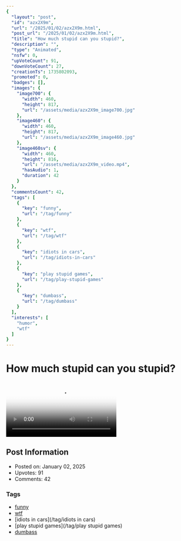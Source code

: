 ```yaml
---
{
  "layout": "post",
  "id": "azx2X9m",
  "url": "/2025/01/02/azx2X9m.html",
  "post_url": "/2025/01/02/azx2X9m.html",
  "title": "How much stupid can you stupid?",
  "description": "",
  "type": "Animated",
  "nsfw": 0,
  "upVoteCount": 91,
  "downVoteCount": 27,
  "creationTs": 1735802093,
  "promoted": 0,
  "badges": [],
  "images": {
    "image700": {
      "width": 460,
      "height": 817,
      "url": "/assets/media/azx2X9m_image700.jpg"
    },
    "image460": {
      "width": 460,
      "height": 817,
      "url": "/assets/media/azx2X9m_image460.jpg"
    },
    "image460sv": {
      "width": 460,
      "height": 816,
      "url": "/assets/media/azx2X9m_video.mp4",
      "hasAudio": 1,
      "duration": 42
    }
  },
  "commentsCount": 42,
  "tags": [
    {
      "key": "funny",
      "url": "/tag/funny"
    },
    {
      "key": "wtf",
      "url": "/tag/wtf"
    },
    {
      "key": "idiots in cars",
      "url": "/tag/idiots-in-cars"
    },
    {
      "key": "play stupid games",
      "url": "/tag/play-stupid-games"
    },
    {
      "key": "dumbass",
      "url": "/tag/dumbass"
    }
  ],
  "interests": [
    "humor",
    "wtf"
  ]
}
---
```


# How much stupid can you stupid?

<video controls playsinline loop poster="/assets/media/azx2X9m_image460.jpg">
  <source src="/assets/media/azx2X9m_video.mp4" type="video/mp4">
  Your browser does not support the video tag.
</video>

## Post Information

- Posted on: January 02, 2025
- Upvotes: 91
- Comments: 42

### Tags

- [funny](/tag/funny)
- [wtf](/tag/wtf)
- [idiots in cars](/tag/idiots in cars)
- [play stupid games](/tag/play stupid games)
- [dumbass](/tag/dumbass)

